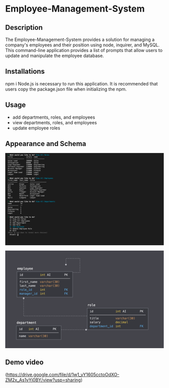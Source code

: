 # Employee-Management-System

## Description

The Employee-Management-System provides a solution for managing a company's employees and their position using node, inquirer, and MySQL. This command-line application provides a list of prompts that allow users to update and manipulate the employee database.

## Installations

npm i
Node.js is necessary to run this application. It is recommended that users copy the package.json file when initializing the npm.

## Usage

- add departments, roles, and employees
- view departments, roles, and employees
- update employee roles

## Appearance and Schema

![image](Terminal_View.png)

![image](schema.png)

## Demo video

(https://drive.google.com/file/d/1w1_yY1605cctoOdXO-ZM2x_As1vYj0BY/view?usp=sharing)
